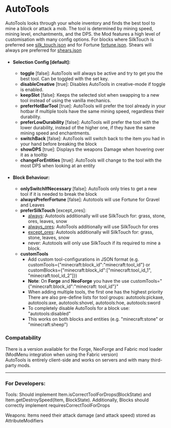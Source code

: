 # AutoTools

AutoTools looks through your whole inventory and finds the best tool to mine a block or attack a mob. The tool is
determined by mining speed, mining level, enchantments, and the DPS. the Mod features a high level of customisation with
many config options. For blocks where SilkTouch is preferred
see [silk_touch.json](https://github.com/zelythia/AutoTools/blob/1.20.1/common/src/main/resources/data/autotools/tags/blocks/silk_touch.json)
and for
Fortune [fortune.json](https://github.com/zelythia/AutoTools/blob/1.20.1/common/src/main/resources/data/autotools/tags/blocks/fortune.json).
Shears will always pre preferred
for [shears.json](https://github.com/zelythia/AutoTools/blob/1.20.1/common/src/main/resources/data/autotools/tags/blocks/shears.json)

- #### Selection Config \[default]:
    - **toggle** \[false]: AutoTools will always be active and try to get you the best tool. Can be toggled with the set
      key.
    - **disableCreative** \[true]: Disables AutoTools in creative-mode if toggle is enabled.
    - **keepSlot** \[false]: Keeps the selected slot when swapping to a new tool instead of using the vanilla mechanics.
    - **preferHotBarTool** \[true]: AutoTools will prefer the tool already in your hotbar if multiple tools have the
      same
      mining
      speed, regardless their durability.
    - **preferLowDurability** \[false]: AutoTools will prefer the tool with the lower durability, instead of the higher
      one,
      if they
      have the same mining speed and enchantments.
    - **switchBack** \[false]: AutoTools will switch back to the item you had in your hand before breaking the block
    - **showDPS** \[true]: Displays the weapons Damage when hovering over it as a tooltip
    - **changeForEntities** \[true]: AutoTools will change to the tool with the most DPS when looking at an entity

- #### Block Behaviour:
    - **onlySwitchIfNecessary** \[false]: AutoTools only tries to get a new tool if it is needed to break the block
    - **alwaysPreferFortune** \[false]: Autotools will use Fortune for Gravel and Leaves
    - **preferSilkTouch** \[except_ores]:
        - [always](https://github.com/zelythia/AutoTools/blob/1.20.1/common/src/main/resources/data/autotools/tags/blocks/silk_touch_setting_always.json):
          Autotools additionally will use SilkTouch for: grass, stone, ores, leaves, snow
        - [always_ores](https://github.com/zelythia/AutoTools/blob/1.20.1/common/src/main/resources/data/autotools/tags/blocks/silk_touch_setting_always_ores.json):
          AutoTools additionally will use SilkTouch for ores
        - [except_ores](https://github.com/zelythia/AutoTools/blob/1.20.1/common/src/main/resources/data/autotools/tags/blocks/silk_touch_setting_always_exc_ores.json):
          Autotools additionally will SilkTouch for: grass, stone, leaves, snow
        - never: Autotools will only use SilkTouch if its required to mine a block.
    - **customTools**
        - Add custom tool-configurations in JSON format (e.g. customTools={"minecraft:block_id":"minecraft:tool_id"}
          or customBlocks={"minecraft:block_id":["minecraft:tool_id_1", "minecraft:tool_id_2"]})
        - **Note**: On **Forge** and **NeoForge** you have the use customTools="{\"minecraft:block_id\":\"minecraft:
          tool_id\"}"
        - When adding multiple tools, the first one has the highest priority
          There are also pre-define lists for tool groups: autotools:pickaxe, autotools:axe, autotools:shovel,
          autotools:hoe, autotools:sword
        - To completely disable AutoTools for a block use: "autotools:disabled"
        - This works on both blocks and entities (e.g. "minecraft:stone" or "minecraft:sheep")

### Compatability

There is a version available for the Forge, NeoForge and Fabric mod loader (ModMenu integration when using the Fabric
version)  
AutoTools is entirely client-side and works on servers and with many third-party mods.

---

### For Developers:

Tools: Should implement Item.isCorrectToolForDrops(BlockState) and Item.getDestroySpeed(Item, BlockState). Additionally,
Blocks should correctly implement requiresCorrectToolForDrops

Weapons: Items need their attack damage (and attack speed) stored as AttributeModifiers
